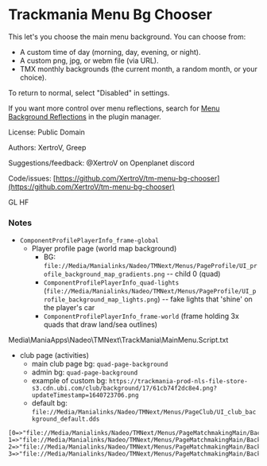 # Trackmania Menu Bg Chooser

This let's you choose the main menu background. You can choose from:

* A custom time of day (morning, day, evening, or night).
* A custom png, jpg, or webm file (via URL).
* TMX monthly backgrounds (the current month, a random month, or your choice).

To return to normal, select "Disabled" in settings.

If you want more control over menu reflections, search for [Menu Background Reflections](https://openplanet.dev/plugin/menu-bg-refls) in the plugin manager.

License: Public Domain

Authors: XertroV, Greep

Suggestions/feedback: @XertroV on Openplanet discord

Code/issues: [https://github.com/XertroV/tm-menu-bg-chooser](https://github.com/XertroV/tm-menu-bg-chooser)

GL HF

### Notes

- `ComponentProfilePlayerInfo_frame-global`
  - Player profile page (world map background)
    - BG: `file://Media/Manialinks/Nadeo/TMNext/Menus/PageProfile/UI_profile_background_map_gradients.png` -- child 0 (quad)
    - `ComponentProfilePlayerInfo_quad-lights` (`file://Media/Manialinks/Nadeo/TMNext/Menus/PageProfile/UI_profile_background_map_lights.png`) -- fake lights that 'shine' on the player's car
    - `ComponentProfilePlayerInfo_frame-world` (frame holding 3x quads that draw land/sea outlines)

Media\ManiaApps\Nadeo\TMNext\TrackMania\MainMenu.Script.txt

- club page (activities)
  - main club page bg: `quad-page-background`
  - admin bg: `quad-page-background`
  - example of custom bg: `https://trackmania-prod-nls-file-store-s3.cdn.ubi.com/club/background/17/61cb74f2dc8e4.png?updateTimestamp=1640723706.png`
  - default bg: `file://Media/Manialinks/Nadeo/TMNext/Menus/PageClub/UI_club_background_default.dds`




```
[0=>"file://Media/Manialinks/Nadeo/TMNext/Menus/PageMatchmakingMain/Background/Royal_Dawn.png", 1=>"file://Media/Manialinks/Nadeo/TMNext/Menus/PageMatchmakingMain/Background/Royal_Midday.png", 2=>"file://Media/Manialinks/Nadeo/TMNext/Menus/PageMatchmakingMain/Background/Royal_Sunset.png", 3=>"file://Media/Manialinks/Nadeo/TMNext/Menus/PageMatchmakingMain/Background/Royal_Night.png"]
```
